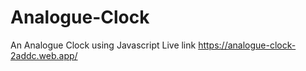 # Analogue-Clock
An Analogue Clock using Javascript
Live link 
https://analogue-clock-2addc.web.app/
